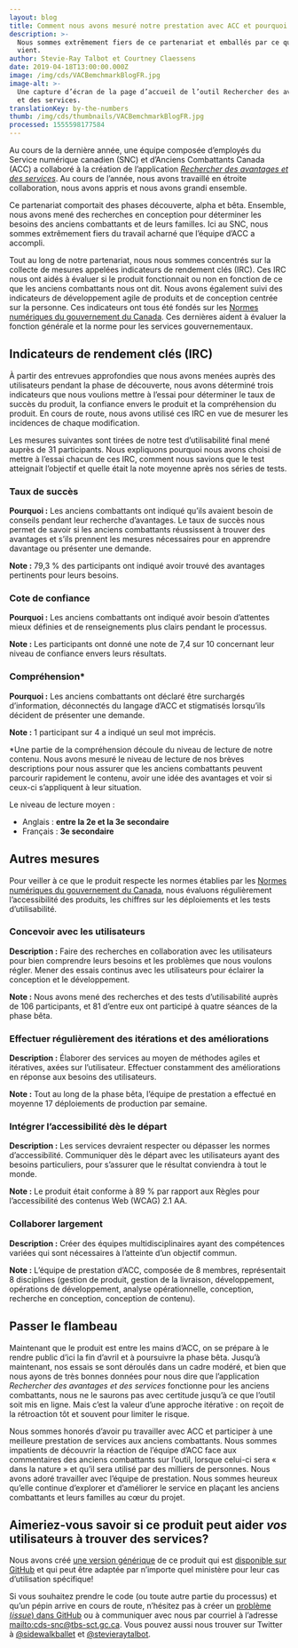 ```yaml
---
layout: blog
title: Comment nous avons mesuré notre prestation avec ACC et pourquoi c’est utile
description: >-
  Nous sommes extrêmement fiers de ce partenariat et emballés par ce qui s’en
  vient.
author: Stevie-Ray Talbot et Courtney Claessens
date: 2019-04-18T13:00:00.000Z
image: /img/cds/VACBemchmarkBlogFR.jpg
image-alt: >-
  Une capture d’écran de la page d’accueil de l’outil Rechercher des avantages
  et des services.
translationKey: by-the-numbers
thumb: /img/cds/thumbnails/VACBemchmarkBlogFR.jpg
processed: 1555598177584
---
```

Au cours de la dernière année, une équipe composée d’employés du Service numérique canadien (SNC) et d’Anciens Combattants Canada (ACC) a collaboré à la création de l’application [_Rechercher des avantages et des services_](https://github.com/veteransaffairscanada/vac-benefits-directory). Au cours de l’année, nous avons travaillé en étroite collaboration, nous avons appris et nous avons grandi ensemble.

Ce partenariat comportait des phases découverte, alpha et bêta. Ensemble, nous avons mené des recherches en conception pour déterminer les besoins des anciens combattants et de leurs familles. Ici au SNC, nous sommes extrêmement fiers du travail acharné que l’équipe d’ACC a accompli.

Tout au long de notre partenariat, nous nous sommes concentrés sur la collecte de mesures appelées indicateurs de rendement clés (IRC). Ces IRC nous ont aidés à évaluer si le produit fonctionnait ou non en fonction de ce que les anciens combattants nous ont dit. Nous avons également suivi des indicateurs de développement agile de produits et de conception centrée sur la personne. Ces indicateurs ont tous été fondés sur les [Normes numériques du gouvernement du Canada](https://www.canada.ca/fr/gouvernement/systeme/gouvernement-numerique/normes-numeriques-gouvernement-canada.html). Ces dernières aident à évaluer la fonction générale et la norme pour les services gouvernementaux.

## Indicateurs de rendement clés (IRC)

À partir des entrevues approfondies que nous avons menées auprès des utilisateurs pendant la phase de découverte, nous avons déterminé trois indicateurs que nous voulions mettre à l’essai pour déterminer le taux de succès du produit, la confiance envers le produit et la compréhension du produit. En cours de route, nous avons utilisé ces IRC en vue de mesurer les incidences de chaque modification.

Les mesures suivantes sont tirées de notre test d’utilisabilité final mené auprès de 31 participants. Nous expliquons pourquoi nous avons choisi de mettre à l’essai chacun de ces IRC, comment nous savions que le test atteignait l’objectif et quelle était la note moyenne après nos séries de tests.

### Taux de succès

**Pourquoi :** Les anciens combattants ont indiqué qu’ils avaient besoin de conseils pendant leur recherche d’avantages. Le taux de succès nous permet de savoir si les anciens combattants réussissent à trouver des avantages et s’ils prennent les mesures nécessaires pour en apprendre davantage ou présenter une demande.

**Note :** 79,3 % des participants ont indiqué avoir trouvé des avantages pertinents pour leurs besoins.

### Cote de confiance

**Pourquoi :** Les anciens combattants ont indiqué avoir besoin d’attentes mieux définies et de renseignements plus clairs pendant le processus.

**Note :** Les participants ont donné une note de 7,4 sur 10 concernant leur niveau de confiance envers leurs résultats.

### Compréhension*

**Pourquoi :** Les anciens combattants ont déclaré être surchargés d’information, déconnectés du langage d’ACC et stigmatisés lorsqu’ils décident de présenter une demande.

**Note :** 1 participant sur 4 a indiqué un seul mot imprécis.

\*Une partie de la compréhension découle du niveau de lecture de notre contenu. Nous avons mesuré le niveau de lecture de nos brèves descriptions pour nous assurer que les anciens combattants peuvent parcourir rapidement le contenu, avoir une idée des avantages et voir si ceux-ci s’appliquent à leur situation.

Le niveau de lecture moyen :

* Anglais : **entre la 2e et la 3e secondaire**
* Français : **3e secondaire**

## Autres mesures

Pour veiller à ce que le produit respecte les normes établies par les [Normes numériques du gouvernement du Canada](https://www.canada.ca/fr/gouvernement/systeme/gouvernement-numerique/normes-numeriques-gouvernement-canada.html), nous évaluons régulièrement l’accessibilité des produits, les chiffres sur les déploiements et les tests d’utilisabilité.

### Concevoir avec les utilisateurs

**Description :** Faire des recherches en collaboration avec les utilisateurs pour bien comprendre leurs besoins et les problèmes que nous voulons régler. Mener des essais continus avec les utilisateurs pour éclairer la conception et le développement.

**Note :** Nous avons mené des recherches et des tests d’utilisabilité auprès de 106 participants, et 81 d’entre eux ont participé à quatre séances de la phase bêta.

### Effectuer régulièrement des itérations et des améliorations

**Description :** Élaborer des services au moyen de méthodes agiles et itératives, axées sur l’utilisateur. Effectuer constamment des améliorations en réponse aux besoins des utilisateurs.

**Note :** Tout au long de la phase bêta, l’équipe de prestation a effectué en moyenne 17 déploiements de production par semaine.

### Intégrer l’accessibilité dès le départ

**Description :** Les services devraient respecter ou dépasser les normes d’accessibilité. Communiquer dès le départ avec les utilisateurs ayant des besoins particuliers, pour s’assurer que le résultat conviendra à tout le monde.

**Note :** Le produit était conforme à 89 % par rapport aux Règles pour l’accessibilité des contenus Web (WCAG) 2.1 AA. 

### Collaborer largement

**Description :** Créer des équipes multidisciplinaires ayant des compétences variées qui sont nécessaires à l’atteinte d’un objectif commun.

**Note :** L’équipe de prestation d’ACC, composée de 8 membres, représentait 8 disciplines (gestion de produit, gestion de la livraison, développement, opérations de développement, analyse opérationnelle, conception, recherche en conception, conception de contenu).

## Passer le flambeau

Maintenant que le produit est entre les mains d’ACC, on se prépare à le rendre public d’ici la fin d’avril et à poursuivre la phase bêta. Jusqu’à maintenant, nos essais se sont déroulés dans un cadre modéré, et bien que nous ayons de très bonnes données pour nous dire que l’application _Rechercher des avantages et des services_ fonctionne pour les anciens combattants, nous ne le saurons pas avec certitude jusqu’à ce que l’outil soit mis en ligne. Mais c’est la valeur d’une approche itérative : on reçoit de la rétroaction tôt et souvent pour limiter le risque. 

Nous sommes honorés d’avoir pu travailler avec ACC et participer à une meilleure prestation de services aux anciens combattants. Nous sommes impatients de découvrir la réaction de l’équipe d’ACC face aux commentaires des anciens combattants sur l’outil, lorsque celui-ci sera « dans la nature » et qu’il sera utilisé par des milliers de personnes. Nous avons adoré travailler avec l’équipe de prestation. Nous sommes heureux qu’elle continue d’explorer et d’améliorer le service en plaçant les anciens combattants et leurs familles au cœur du projet.

## Aimeriez-vous savoir si ce produit peut aider _vos_ utilisateurs à trouver des services?

Nous avons créé [une version générique](https://benefits-avantages.cds-snc.ca/?utm_source=CDS_measurement_blog) de ce produit qui est [disponible sur GitHub](https://github.com/cds-snc/find-benefits-and-services) et qui peut être adaptée par n’importe quel ministère pour leur cas d’utilisation spécifique!

Si vous souhaitez prendre le code (ou toute autre partie du processus) et qu’un pépin arrive en cours de route, n’hésitez pas à créer un [problème (*issue*) dans GitHub](https://github.com/cds-snc/find-benefits-and-services/issues) ou à communiquer avec nous par courriel à l’adresse <mailto:cds-snc@tbs-sct.gc.ca>. Vous pouvez aussi nous trouver sur Twitter à [@sidewalkballet](https://twitter.com/sidewalkballet) et [@stevieraytalbot](https://twitter.com/StevieRayTalbot).
